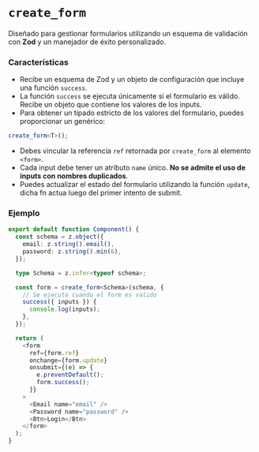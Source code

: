 # `create_form`

Diseñado para gestionar formularios utilizando un esquema de validación con **Zod** y un manejador de éxito personalizado.

### Características

- Recibe un esquema de Zod y un objeto de configuración que incluye una función `success`.
- La función `success` se ejecuta únicamente si el formulario es válido. Recibe un objeto que contiene los valores de los inputs.
- Para obtener un tipado estricto de los valores del formulario, puedes proporcionar un genérico:

```ts
create_form<T>();
```

- Debes vincular la referencia `ref` retornada por `create_form` al elemento `<form>`.
- Cada input debe tener un atributo `name` único. **No se admite el uso de inputs con nombres duplicados**.
- Puedes actualizar el estado del formulario utilizando la función `update`, dicha fn actua luego del primer intento de submit.

### Ejemplo

```ts
export default function Component() {
  const schema = z.object({
    email: z.string().email(),
    password: z.string().min(6),
  });

  type Schema = z.infer<typeof schema>;

  const form = create_form<Schema>(schema, {
    // Se ejecuta cuando el form es valido
    success({ inputs }) {
      console.log(inputs);
    },
  });

  return (
    <form
      ref={form.ref}
      onchange={form.update}
      onsubmit={(e) => {
        e.preventDefault();
        form.success();
      }}
    >
      <Email name="email" />
      <Password name="password" />
      <Btn>Login</Btn>
    </form>
  );
}
```
